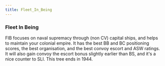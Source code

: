 ```yaml
---
title: Fleet_In_Being
---
```


### Fleet In Being

FIB focuses on naval supremacy through (non CV) capital ships, and helps to maintain your colonial empire. It has the best BB and BC positioning scores, the best organisation, and the best convoy escort and ASW ratings. It will also gain convoy the escort bonus slightly earlier than BS, and it's a nice counter to SLI. This tree ends in 1944.
